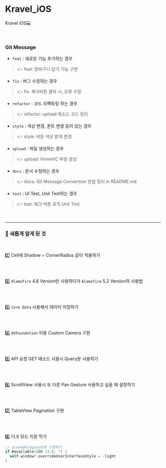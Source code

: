 # Kravel_iOS
Kravel iOS💻

<br>

### Git Message

* `feat` : 새로운 기능 추가하는 경우

> 👉 feat: 장바구니 담기 기능 구현

* `fix` : 버그 수정하는 경우

> 👉 fix: 체크버튼 클릭 시, 오류 수정

* `refactor` : 코드 리팩토링 하는 경우

> 👉 refactor: upload 메소드 코드 정리

* `style` : 색상 변경, 폰트 변경 등이 있는 경우

> 👉 style: 버튼 색상 밝게 변경

* `upload` : 파일 생성하는 경우

> 👉 upload: HomeVC 파일 생성

* `docs` : 문서 수정하는 경우

> 👉 docs: Git Message Convention 방법 정리 in README.md

* `test` : UI Test, Unit Test하는 경우

> 👉 test: 체크 버튼 로직 Unit Test

<br>

---

### 📕 새롭게 알게 된 것

<br>

1️⃣ Cell에 Shadow + CornerRadius 같이 적용하기

```swift

```

<br>

2️⃣ `Alamofire` 4.8 Version만 사용하다가 `Alamofire` 5.2 Version의 사용법

```swift

```

<br>

3️⃣ `Core Data` 사용해서 데이터 저장하기

```swift

```

<br>

4️⃣ `AVFoundation` 이용 Custom Camera 구현

```swift

```

<br>

5️⃣ API 요청 GET 메소드 사용시 Query문 사용하기

```swift

```

<br>

6️⃣ ScrollView 사용시 또 다른 Pan Gesture 사용하고 싶을 때 설정하기

```swift

```

<br>

7️⃣ TableView Pagination 구현

```swift

```

<br>

8️⃣ 다크 모드 지원 막기

```swift
// SceneDelegated에 구현하기
if #available(iOS 13.0, *) {
  self.window?.overrideUserInterfaceStyle = .light
}
```

